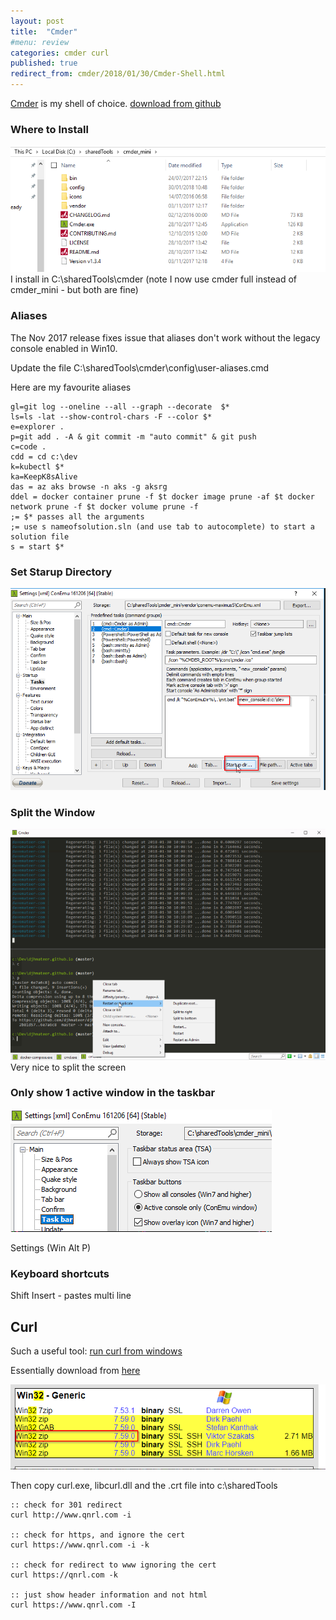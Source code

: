 ```yaml
---
layout: post
title:  "Cmder"
#menu: review
categories: cmder curl
published: true 
redirect_from: cmder/2018/01/30/Cmder-Shell.html 
---
```

[Cmder](http://cmder.net/) is my shell of choice. [download from github](https://github.com/cmderdev/cmder/releases)
### Where to Install
![ps](/assets/2018-01-30/c.png)  
I install in C:\sharedTools\cmder (note I now use cmder full instead of cmder_mini - but both are fine) 

### Aliases
The Nov 2017 release fixes issue that aliases don't work without the legacy console enabled in Win10.

Update the file C:\sharedTools\cmder\config\user-aliases.cmd

Here are my favourite aliases

```
gl=git log --oneline --all --graph --decorate  $*
ls=ls -lat --show-control-chars -F --color $*
e=explorer .
p=git add . -A & git commit -m "auto commit" & git push
c=code .
cdd = cd c:\dev
k=kubectl $*
ka=KeepK8sAlive
das = az aks browse -n aks -g aksrg
ddel = docker container prune -f $t docker image prune -af $t docker network prune -f $t docker volume prune -f
;= $* passes all the arguments
;= use s nameofsolution.sln (and use tab to autocomplete) to start a solution file
s = start $*
```

### Set Starup Directory
![ps](/assets/2018-01-30/startup.png)

### Split the Window
![ps](/assets/2018-01-30/split.png)
Very nice to split the screen

### Only show 1 active window in the taskbar
![ps](/assets/2018-01-30/active.png)

Settings (Win Alt P)

### Keyboard shortcuts
Shift Insert - pastes multi line

## Curl
Such a useful tool: 
[run curl from windows](https://superuser.com/questions/134685/run-curl-commands-from-windows-console)  

Essentially download from [here](https://curl.haxx.se/download.html#Win32)

![ps](/assets/2018-04-23/curl.png)  

Then copy curl.exe, libcurl.dll and the .crt file into c:\sharedTools

```
:: check for 301 redirect
curl http://www.qnrl.com -i

:: check for https, and ignore the cert
curl https://www.qnrl.com -i -k

:: check for redirect to www ignoring the cert
curl https://qnrl.com -k

:: just show header information and not html
curl https://www.qnrl.com -I
```

